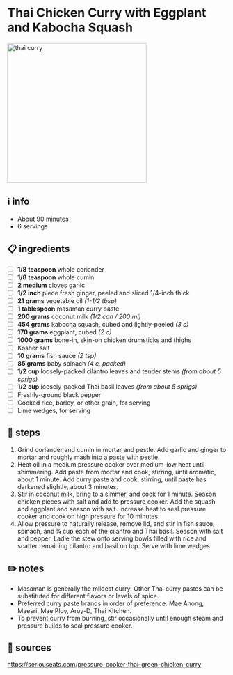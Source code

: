 # Thai Chicken Curry with Eggplant and Kabocha Squash
<img src="https://www.seriouseats.com/thmb/jv5trsF4NGPZf3_weFk0UGF7PFQ=/610x343/smart/filters:no_upscale()/__opt__aboutcom__coeus__resources__content_migration__serious_eats__seriouseats.com__recipes__images__2014__04__20140402-pressure-cooker-thai-chicken-squash-eggplant-spinach-curry-08-edit-8473c1e06bad471b81802b77889aaba5.jpg" alt="thai curry" width="320"/>

## ℹ️ info  
* About 90 minutes
* 6 servings

## 📋 ingredients  
- [ ] **1/8	teaspoon**	whole coriander
- [ ] **1/8	teaspoon**	whole cumin
- [ ] **2	medium**	cloves garlic
- [ ] **1/2	inch**	piece fresh ginger, peeled and sliced 1/4-inch thick
- [ ] **21	grams**	vegetable oil *(1-1/2 tbsp)*
- [ ] **1	tablespoon**	masaman curry paste
- [ ] **200	grams**	coconut milk *(1/2 can / 200 ml)*
- [ ] **454	grams**	kabocha squash, cubed and lightly-peeled *(3 c)*
- [ ] **170	grams**	eggplant, cubed *(2 c)*
- [ ] **1000	grams**	bone-in, skin-on chicken drumsticks and thighs
- [ ] Kosher salt
- [ ] **10	grams**	fish sauce *(2 tsp)*
- [ ] **85	grams**	baby spinach *(4 c, packed)*
- [ ] **1/2	cup**	loosely-packed cilantro leaves and tender stems *(from about 5 sprigs)*
- [ ] **1/2	cup**	loosely-packed Thai basil leaves *(from about 5 sprigs)*
- [ ] Freshly-ground black pepper
- [ ] Cooked rice, barley, or other grain, for serving
- [ ] Lime wedges, for serving

## 🔪 steps  
1. Grind coriander and cumin in mortar and pestle. Add garlic and ginger to mortar and roughly mash into a paste with pestle.
2. Heat oil in a medium pressure cooker over medium-low heat until shimmering. Add paste from mortar and cook, stirring, until aromatic, about 1 minute. Add curry paste and cook, stirring, until paste has darkened slightly, about 3 minutes.
3. Stir in coconut milk, bring to a simmer, and cook for 1 minute. Season chicken pieces with salt and add to pressure cooker. Add the squash and eggplant and season with salt. Increase heat to seal pressure cooker and cook on high pressure for 10 minutes.
4. Allow pressure to naturally release, remove lid, and stir in fish sauce, spinach, and ¼ cup each of the cilantro and Thai basil. Season with salt and pepper. Ladle the stew onto serving bowls filled with rice and scatter remaining cilantro and basil on top. Serve with lime wedges.

## ✏️ notes  
* Masaman is generally the mildest curry. Other Thai curry pastes can be substituted for different flavors or levels of spice.
* Preferred curry paste brands in order of preference: Mae Anong, Maesri, Mae Ploy, Aroy-D, Thai Kitchen.
* To prevent curry from burning, stir occasionally until enough steam and pressure builds to seal pressure cooker.

## 🔗 sources  
https://seriouseats.com/pressure-cooker-thai-green-chicken-curry
